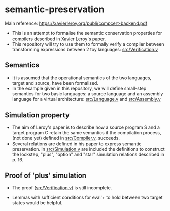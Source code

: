 # semantic-preservation

Main reference: https://xavierleroy.org/publi/compcert-backend.pdf

- This is an attempt to formalise the semantic conservation properties for compilers described in Xavier Leroy's paper.
- This repository will try to use them to formally verify a compiler between transforming expressions between 2 toy languages: [src/Verification.v](src/Verification.v)

## Semantics

- It is assumed that the operational semantics of the two languages, target and source, have been formalised.
- In the example given in this repository, we will define small-step semantics for two basic languages: a source language and an assembly language for a virtual architecture: [src/Language.v](src/Language.v) and [src/Assembly.v](src/Assembly.v)
  
## Simulation property

- The aim of Leroy's paper is to describe how a source program S and a target program C retain the same semantics if the compilation process, (not done yet) defined in [src/Compiler.v](src/Compiler.v), succeeds. 
- Several relations are defined in his paper to express semantic preservation. In [src/Simulation.v](src/Simulation.v) are included the definitions to construct the lockstep, "plus", "option" and "star" simulation relations described in p. 16.

## Proof of 'plus' simulation

- The proof ([src/Verification.v](src/Verification.v)) is still incomplete.
+ Lemmas with sufficient conditions for eval'+ to hold between two target states would be helpful.
